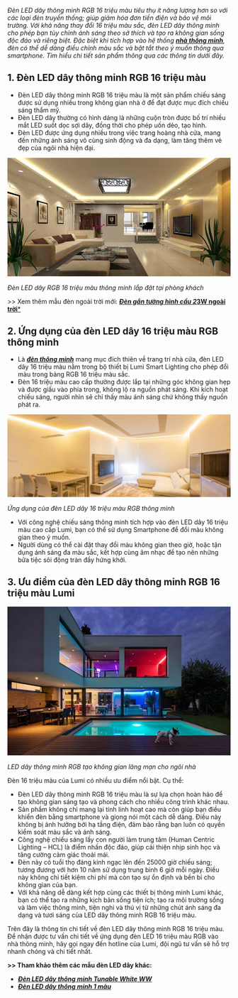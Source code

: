 ﻿*Đèn LED dây thông minh RGB 16 triệu màu tiêu thụ ít năng lượng hơn so với các loại đèn truyền thống; giúp giảm hóa đơn tiền điện và bảo vệ môi trường. Với khả năng thay đổi 16 triệu màu sắc, đèn LED dây thông minh cho phép bạn tùy chỉnh ánh sáng theo sở thích và tạo ra không gian sống độc đáo và riêng biệt. Đặc biệt khi tích hợp vào hệ thống [**nhà thông minh**](https://lumi.vn/), đèn có thể dễ dàng điều chỉnh màu sắc và bật tắt theo ý muốn thông qua smartphone. Tìm hiểu chi tiết sản phẩm thông qua các thông tin dưới đây.*
## **1. Đèn LED dây thông minh RGB 16 triệu màu**
- Đèn LED dây thông minh RGB 16 triệu màu là một sản phẩm chiếu sáng được sử dụng nhiều trong không gian nhà ở để đạt được mục đích chiếu sáng thẩm mỹ.
- Đèn LED dây thường có hình dáng là những cuộn tròn được bố trí nhiều mắt LED suốt dọc sợi dây, đồng thời cho phép uốn dẻo, tạo hình.
- Đèn LED được ứng dụng nhiều trong việc trang hoàng nhà cửa, mang đến những ánh sáng vô cùng sinh động và đa dạng, làm tăng thêm vẻ đẹp của ngôi nhà hiện đại.



![Đèn LED dây thông minh RGB 16 triệu màu lắp đặt tại phòng khách](Aspose.Words.834e20c9-c7f1-4b50-9f5b-4d87e59dffcc.001.jpeg)

*Đèn LED dây RGB 16 triệu màu thông minh lắp đặt tại phòng khách*

\>> Xem thêm mẫu đèn ngoài trời mới: [***Đèn gắn tường hình cầu 2*3W ngoài trời***](https://lumi.vn/san-pham/den-gan-tuong-ngoai-troi-hinh-cau-2x3w.html)
## **2. Ứng dụng của đèn LED dây 16 triệu màu RGB thông minh**
- Là [***đèn thông minh***](https://lumi.vn/den-led-thong-minh) mang mục đích thiên về trang trí nhà cửa, đèn LED dây 16 triệu màu nằm trong bộ thiết bị Lumi Smart Lighting cho phép đổi màu trong bảng RGB 16 triệu màu sắc.
- Đèn 16 triệu màu cao cấp thường được lắp tại những góc không gian hẹp và được giấu vào phía trong, không lộ ra nguồn phát sáng. Khi kích hoạt chiếu sáng, người nhìn sẽ chỉ thấy màu ánh sáng chứ không thấy nguồn phát ra.

![Ứng dụng của đèn LED dây 16 triệu màu RGB thông minh](Aspose.Words.834e20c9-c7f1-4b50-9f5b-4d87e59dffcc.002.jpeg)

*Ứng dụng của đèn LED dây 16 triệu màu RGB thông minh*

- Với công nghệ chiếu sáng thông minh tích hợp vào đèn LED dây 16 triệu màu cao cấp Lumi, bạn có thể sử dụng Smartphone để đổi màu không gian theo ý muốn.
- Người dùng có thể cài đặt thay đổi màu không gian theo giờ, hoặc tận dụng ánh sáng đa màu sắc, kết hợp cùng âm nhạc để tạo nên những bữa tiệc sôi động tràn đầy hứng khởi.
## **3. Ưu điểm của đèn LED dây thông minh RGB 16 triệu màu Lumi**
![LED dây thông minh RGB tạo không gian lãng mạn cho ngôi nhà](Aspose.Words.834e20c9-c7f1-4b50-9f5b-4d87e59dffcc.003.jpeg)

*LED dây thông minh RGB tạo không gian lãng mạn cho ngôi nhà*

Đèn 16 triệu màu của Lumi có nhiều ưu điểm nổi bật. Cụ thể:

- Đèn LED dây thông minh RGB 16 triệu màu là sự lựa chọn hoàn hảo để tạo không gian sáng tạo và phong cách cho nhiều công trình khác nhau.
- Sản phẩm không chỉ mang lại tính linh hoạt cao mà còn giúp bạn điều khiển đèn bằng smartphone và giọng nói một cách dễ dàng. Điều này không bị ảnh hưởng bởi hạ tầng điện, đảm bảo rằng bạn luôn có quyền kiểm soát màu sắc và ánh sáng.
- Công nghệ chiếu sáng lấy con người làm trung tâm (Human Centric Lighting – HCL) là điểm nhấn độc đáo, giúp cải thiện nhịp sinh học và tăng cường cảm giác thoải mái.
- Đèn này có tuổi thọ đáng kinh ngạc lên đến 25000 giờ chiếu sáng; tương đương với hơn 10 năm sử dụng trung bình 6 giờ mỗi ngày. Điều này không chỉ tiết kiệm chi phí mà còn tạo sự ổn định và bền bỉ cho không gian của bạn.
- Với khả năng dễ dàng kết hợp cùng các thiết bị thông minh Lumi khác, bạn có thể tạo ra những kịch bản sống tiện ích; tạo ra môi trường sống và làm việc thông minh, tiện nghi và thú vị từ những chút ánh sáng đa dạng và tươi sáng của LED dây thông minh RGB 16 triệu màu.

Trên đây là thông tin chi tiết về đèn LED dây thông minh RGB 16 triệu màu. Để nhận được tư vấn chi tiết về ứng dụng đèn LED 16 triệu màu RGB vào nhà thông minh, hãy gọi ngay đến hotline của Lumi, đội ngũ tư vấn sẽ hỗ trợ nhanh chóng và chi tiết nhất.

**>> Tham khảo thêm các mẫu đèn LED dây khác:**

- [***Đèn LED dây thông minh Tunable White WW***](https://lumi.vn/san-pham/den-led-day-thong-minh-tunable-white.html)
- [***Đèn LED dây thông minh 1 màu***](https://lumi.vn/san-pham/den-led-day-thong-minh-1-mau.html)
